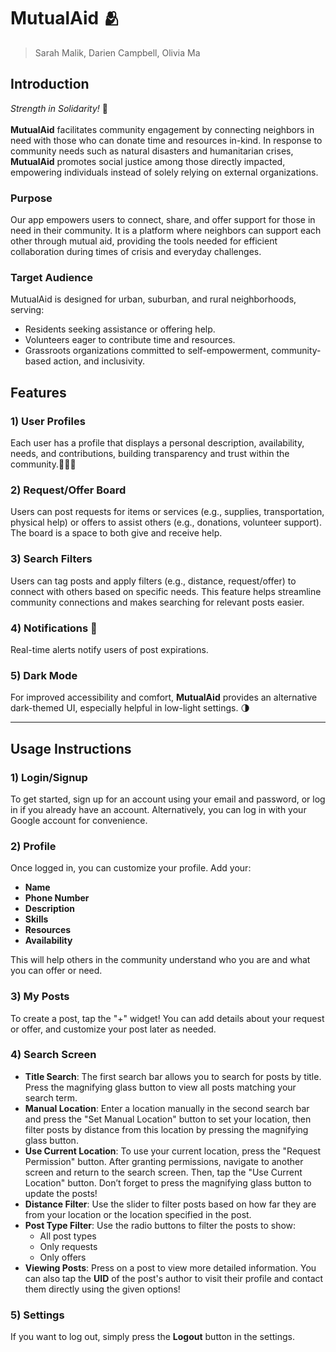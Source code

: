 # MutualAid 🫂
> Sarah Malik, Darien Campbell, Olivia Ma


## Introduction

*Strength in Solidarity!* 🌟\
\
**MutualAid** facilitates community engagement by connecting neighbors in need with those who can donate time and resources in-kind.  In response to community needs such as natural disasters and humanitarian crises, **MutualAid** promotes social justice among those directly impacted, empowering individuals instead of solely relying on external organizations.

### Purpose
Our app empowers users to connect, share, and offer support for those in need in their community. It is a platform where neighbors can support each other through mutual aid, providing the tools needed for efficient collaboration during times of crisis and everyday challenges.

### Target Audience
MutualAid is designed for urban, suburban, and rural neighborhoods, serving:
- Residents seeking assistance or offering help.
- Volunteers eager to contribute time and resources.
- Grassroots organizations committed to self-empowerment, community-based action, and inclusivity.

## Features

### 1) **User Profiles**
Each user has a profile that displays a personal description, availability, needs, and contributions, building transparency and trust within the community.👩‍🤝‍👩

### 2) **Request/Offer Board**
Users can post requests for items or services (e.g., supplies, transportation, physical help) or offers to assist others (e.g., donations, volunteer support). The board is a space to both give and receive help.

### 3) **Search Filters**
Users can tag posts and apply filters (e.g., distance, request/offer) to connect with others based on specific needs. This feature helps streamline community connections and makes searching for relevant posts easier.

### 4) **Notifications 🔔**
Real-time alerts notify users of post expirations.

### 5) **Dark Mode**
For improved accessibility and comfort, **MutualAid** provides an alternative dark-themed UI, especially helpful in low-light settings. 🌗

---

## Usage Instructions

### 1) **Login/Signup**
To get started, sign up for an account using your email and password, or log in if you already have an account. Alternatively, you can log in with your Google account for convenience.

### 2) **Profile**
Once logged in, you can customize your profile. Add your:
- **Name**
- **Phone Number**
- **Description**
- **Skills**
- **Resources**
- **Availability**

This will help others in the community understand who you are and what you can offer or need.

### 3) **My Posts**
To create a post, tap the "+" widget! You can add details about your request or offer, and customize your post later as needed.

### 4) **Search Screen**
- **Title Search**: The first search bar allows you to search for posts by title. Press the magnifying glass button to view all posts matching your search term.
- **Manual Location**: Enter a location manually in the second search bar and press the "Set Manual Location" button to set your location, then filter posts by distance from this location by pressing the magnifying glass button.
- **Use Current Location**: To use your current location, press the "Request Permission" button. After granting permissions, navigate to another screen and return to the search screen. Then, tap the "Use Current Location" button. Don’t forget to press the magnifying glass button to update the posts!
- **Distance Filter**: Use the slider to filter posts based on how far they are from your location or the location specified in the post.
- **Post Type Filter**: Use the radio buttons to filter the posts to show:
  - All post types
  - Only requests
  - Only offers
- **Viewing Posts**: Press on a post to view more detailed information. You can also tap the **UID** of the post's author to visit their profile and contact them directly using the given options!

### 5) **Settings**
If you want to log out, simply press the **Logout** button in the settings.

